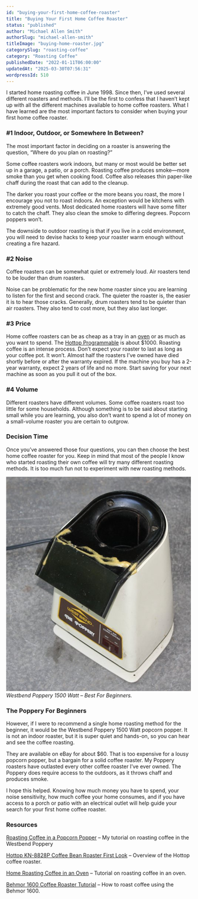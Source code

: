 ```yaml
---
id: "buying-your-first-home-coffee-roaster"
title: "Buying Your First Home Coffee Roaster"
status: "published"
author: "Michael Allen Smith"
authorSlug: "michael-allen-smith"
titleImage: "buying-home-roaster.jpg"
categorySlug: "roasting-coffee"
category: "Roasting Coffee"
publishedDate: "2022-01-11T06:00:00"
updatedAt: "2025-03-30T07:56:31"
wordpressId: 510
---
```


I started home roasting coffee in June 1998. Since then, I’ve used several different roasters and methods. I’ll be the first to confess that I haven’t kept up with all the different machines available to home coffee roasters. What I have learned are the most important factors to consider when buying your first home coffee roaster.

### #1 Indoor, Outdoor, or Somewhere In Between?

The most important factor in deciding on a roaster is answering the question, “Where do you plan on roasting?”

Some coffee roasters work indoors, but many or most would be better set up in a garage, a patio, or a porch. Roasting coffee produces smoke—more smoke than you get when cooking food. Coffee also releases thin paper-like chaff during the roast that can add to the cleanup.

The darker you roast your coffee or the more beans you roast, the more I encourage you not to roast indoors. An exception would be kitchens with extremely good vents. Most dedicated home roasters will have some filter to catch the chaff. They also clean the smoke to differing degrees. Popcorn poppers won’t.

The downside to outdoor roasting is that if you live in a cold environment, you will need to devise hacks to keep your roaster warm enough without creating a fire hazard.

### #2 Noise

Coffee roasters can be somewhat quiet or extremely loud. Air roasters tend to be louder than drum roasters.

Noise can be problematic for the new home roaster since you are learning to listen for the first and second crack. The quieter the roaster is, the easier it is to hear those cracks. Generally, drum roasters tend to be quieter than air roasters. They also tend to cost more, but they also last longer.

### #3 Price

Home coffee roasters can be as cheap as a tray in an [oven](/home-roasting-coffee-in-an-oven/) or as much as you want to spend. The [Hottop Programmable](/hottop-kn-8828p-coffee-bean-roaster-first-look/) is about $1000. Roasting coffee is an intense process. Don’t expect your roaster to last as long as your coffee pot. It won’t. Almost half the roasters I’ve owned have died shortly before or after the warranty expired. If the machine you buy has a 2-year warranty, expect 2 years of life and no more. Start saving for your next machine as soon as you pull it out of the box.

### #4 Volume

Different roasters have different volumes. Some coffee roasters roast too little for some households. Although something is to be said about starting small while you are learning, you also don’t want to spend a lot of money on a small-volume roaster you are certain to outgrow.

### Decision Time

Once you’ve answered those four questions, you can then choose the best home coffee roaster for you. Keep in mind that most of the people I know who started roasting their own coffee will try many different roasting methods. It is too much fun not to experiment with new roasting methods.

![Westbend Poppery Roaster](westbend-poppery-roaster1.jpg)  
*Westbend Poppery 1500 Watt – Best For Beginners.*

### The Poppery For Beginners

However, if I were to recommend a single home roasting method for the beginner, it would be the Westbend Poppery 1500 Watt popcorn popper. It is not an indoor roaster, but it is super quiet and hands-on, so you can hear and see the coffee roasting.

They are available on eBay for about $60. That is too expensive for a lousy popcorn popper, but a bargain for a solid coffee roaster. My Poppery roasters have outlasted every other coffee roaster I’ve ever owned. The Poppery does require access to the outdoors, as it throws chaff and produces smoke.

I hope this helped. Knowing how much money you have to spend, your noise sensitivity, how much coffee your home consumes, and if you have access to a porch or patio with an electrical outlet will help guide your search for your first home coffee roaster.

### Resources

[Roasting Coffee in a Popcorn Popper](/roasting-coffee-in-a-popcorn-popper/) – My tutorial on roasting coffee in the Westbend Poppery

[Hottop KN-8828P Coffee Bean Roaster First Look](/hottop-kn-8828p-coffee-bean-roaster-first-look/) – Overview of the Hottop coffee roaster.

[Home Roasting Coffee in an Oven](/home-roasting-coffee-in-an-oven/) – Tutorial on roasting coffee in an oven.

[Behmor 1600 Coffee Roaster Tutorial](/behmor-1600-coffee-roaster-tutorial/) – How to roast coffee using the Behmor 1600.
